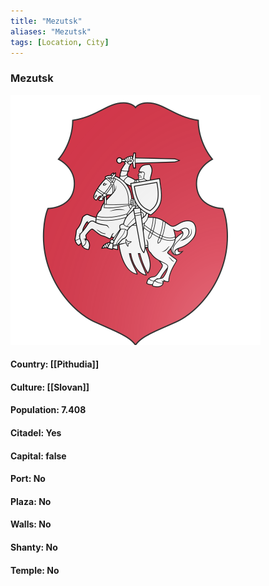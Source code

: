 ```yaml
---
title: "Mezutsk"
aliases: "Mezutsk"
tags: [Location, City]
---
```

### Mezutsk
![](attachment/064d216ca94564833dd791e711ea7132.svg)

#### Country: [[Pithudia]]

#### Culture: [[Slovan]]

#### Population: 7.408

#### Citadel: Yes

#### Capital: false

#### Port: No

#### Plaza: No

#### Walls: No

#### Shanty: No

#### Temple: No

